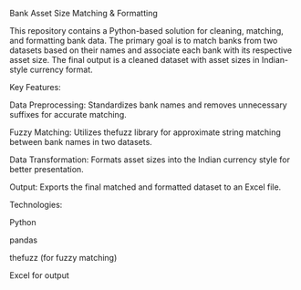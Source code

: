 Bank Asset Size Matching & Formatting

This repository contains a Python-based solution for cleaning, matching, and formatting bank data. The primary goal is to match banks from two datasets based on their names and associate each bank with its respective asset size. The final output is a cleaned dataset with asset sizes in Indian-style currency format.

Key Features:

Data Preprocessing: Standardizes bank names and removes unnecessary suffixes for accurate matching.

Fuzzy Matching: Utilizes thefuzz library for approximate string matching between bank names in two datasets.

Data Transformation: Formats asset sizes into the Indian currency style for better presentation.

Output: Exports the final matched and formatted dataset to an Excel file.

Technologies:

Python

pandas

thefuzz (for fuzzy matching)

Excel for output
